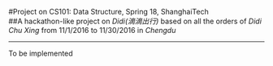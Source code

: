 #Project on CS101: Data Structure, Spring 18, ShanghaiTech  
##A hackathon-like project on *Didi(滴滴出行)* based on all the orders of *Didi Chu Xing* from 11/1/2016 to 11/30/2016 in *Chengdu*  
***  
To be implemented
